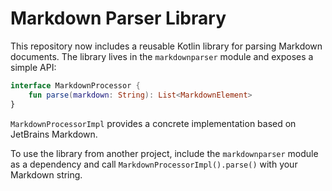 # Markdown Parser Library

This repository now includes a reusable Kotlin library for parsing Markdown documents.
The library lives in the `markdownparser` module and exposes a simple API:

```kotlin
interface MarkdownProcessor {
    fun parse(markdown: String): List<MarkdownElement>
}
```

`MarkdownProcessorImpl` provides a concrete implementation based on JetBrains Markdown.

To use the library from another project, include the `markdownparser` module as a dependency
and call `MarkdownProcessorImpl().parse()` with your Markdown string.
